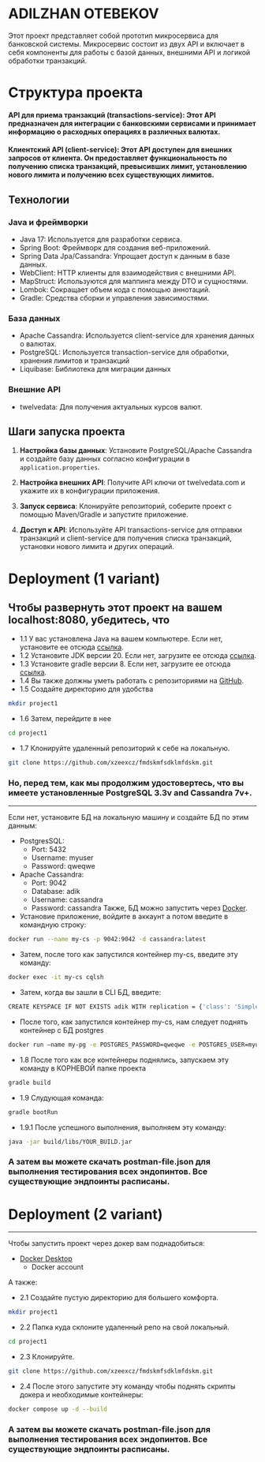 
# ADILZHAN OTEBEKOV

 Этот проект представляет собой прототип микросервиса для банковской системы. Микросервис состоит из двух API и включает в себя компоненты для работы с базой данных, внешними API и логикой обработки транзакций.

# Структура проекта
#### API для приема транзакций (transactions-service): Этот API предназначен для интеграции с банковскими сервисами и принимает информацию о расходных операциях в различных валютах.
#### Клиентский API (client-service): Этот API доступен для внешних запросов от клиента. Он предоставляет функциональность по получению списка транзакций, превысивших лимит, установлению нового лимита и получению всех существующих лимитов.


## Технологии 

### Java и фреймворки 

- Java 17: Используется для разработки сервиса.
- Spring Boot: Фреймворк для создания веб-приложений.
- Spring Data Jpa/Cassandra: Упрощает доступ к данным в базе данных.
- WebClient: HTTP клиенты для взаимодействия с внешними API.
- MapStruct: Используются для маппинга между DTO и сущностями.
- Lombok: Сокращает объем кода с помощью аннотаций.
- Gradle: Средства сборки и управления зависимостями.

### База данных

- Apache Cassandra: Используется client-service для хранения данных о валютах. 
- PostgreSQL: Используется transaction-service для обработки, хранения лимитов и транзакций
- Liquibase: Библиотека для миграции данных

### Внешние API 

- twelvedata: Для получения актуальных курсов валют.

## Шаги запуска проекта

1. **Настройка базы данных**: Установите PostgreSQL/Apache Cassandra и создайте базу данных согласно конфигурации в `application.properties`.
   
2. **Настройка внешних API**: Получите API ключи от twelvedata.com и укажите их в конфигурации приложения.
   
3. **Запуск сервиса**: Клонируйте репозиторий, соберите проект с помощью Maven/Gradle и запустите приложение.
   
4. **Доступ к API**: Используйте API transactions-service для отправки транзакций и client-service для получения списка транзакций, установки нового лимита и других операций.

# Deployment (1 variant)

Чтобы развернуть этот проект на вашем localhost:8080, убедитесь, что
----
* 1.1 У вас установлена Java на вашем компьютере. Если нет, установите ее отсюда [ссылка](https://www.java.com/en/download/).
* 1.2 Установите JDK версии 20. Если нет, загрузите ее отсюда [ссылка](https://www.oracle.com/java/technologies/javase/jdk20-archive-downloads.html).
* 1.3 Установите gradle версии 8. Если нет, загрузите ее отсюда [ссылка](https://gradle.org/install/).
* 1.4 Вы также должны уметь работать с репозиториями на [GitHub](https://help.github.com/articles/set-up-git).
* 1.5 Создайте директорию для удобства
 ```bash
mkdir project1
``` 
* 1.6 Затем, перейдите в нее
 ```bash
cd project1
``` 
* 1.7 Клонируйте удаленный репозиторий к себе на локальную.
```bash
git clone https://github.com/xzeexcz/fmdskmfsdklmfdskm.git
```
### Но, перед тем, как мы продолжим удостовертесь, что вы имеете установленные PostgreSQL 3.3v and Cassandra 7v+. 
----
Если нет, установите БД на локальную машину и создайте БД по этим данным: 
* PostgresSQL: 
    * Port: 5432 
    * Username: myuser
    * Password: qweqwe
* Apache Cassandra: 
    * Port: 9042
    * Database: adik
    * Username: cassandra
    * Password: cassandra
Также, БД можно запустить через  [Docker](https://www.docker.com/products/docker-desktop/). 
* Установие приложение, войдите в аккаунт а потом введите в командную строку:
 ```bash
docker run --name my-cs -p 9042:9042 -d cassandra:latest
``` 
* Затем, после того как запустился контейнер my-cs, введите эту команду: 
 ```bash
docker exec -it my-cs cqlsh
``` 
* Затем, когда вы зашли в CLI БД, введите: 
 ```bash
CREATE KEYSPACE IF NOT EXISTS adik WITH replication = {'class': 'SimpleStrategy', 'replication_factor': 1};
``` 
* После того, как запустился контейнер my-cs, нам следует поднять контейнер с БД postgres
```bash
docker run —name my-pg -e POSTGRES_PASSWORD=qweqwe -e POSTGRES_USER=myuser -e POSTGRES_DB=transactions -p 5432:5432 postgres
``` 
* 1.8 После того как все контейнеры поднялись, запускаем эту команду в КОРНЕВОЙ папке проекта
```bash
gradle build 
``` 
* 1.9 Слудующая команда: 
```bash
gradle bootRun
``` 
* 1.9.1 После успешного выполнения, выполняем эту команду:
```bash
java -jar build/libs/YOUR_BUILD.jar
``` 

###  А затем вы можете скачать postman-file.json для выполнения тестирования всех эндопинтов. Все существующие эндпоинты расписаны.

# Deployment (2 variant)

--- 
Чтобы запустить проект через докер вам поднадобиться: 
* [Docker Desktop](https://www.docker.com/products/docker-desktop/) 
    * Docker account

А также:
* 2.1 Создайте пустую директорию для большего комфорта.
 ```bash
mkdir project1
``` 
* 2.2 Папка куда склоните удаленный репо на свой локальный.
 ```bash
cd project1
``` 
* 2.3 Клонируйте.
```bash
git clone https://github.com/xzeexcz/fmdskmfsdklmfdskm.git
```
* 2.4 После этого запустите эту команду чтобы поднять скрипты докера и необходимые контейнеры: 
```bash
docker compose up -d --build
```
### А затем вы можете скачать postman-file.json для выполнения тестирования всех эндопинтов. Все существующие эндпоинты расписаны.
